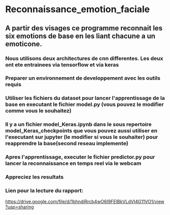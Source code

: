 # 	Reconnaissance_emotion_faciale
## 	A partir des visages ce programme reconnait les six emotions de base en les liant chacune a un emoticone.
###	Nous utilisons deux architectures de cnn differentes. Les deux ont ete entrainees via tensorflow et via keras
 
### Preparer un environnement de developpement avec les outils requis
### Utiliser les fichiers du dataset pour lancer l'apprentissage de la base en executant le fichier model.py (vous pouvez le modifier comme vous le souhaitez) 
### Il y a un fichier model_Keras.ipynb dans le sous repertoire model_Keras_checkpoints que vous pouvez aussi utiliser en l'executant sur jupyter (le modifier si vous le souhaiter) pour reapprendre la base(second reseau implemente) 
### Apres l'apprentissage, executer le fichier predictor.py pour lancer la reconnaissance en temps reel via le webcam
### Appreciez les resultats

### Lien pour la lecture du rapport:
https://drive.google.com/file/d/1bhndiRrcb4wO6I9FElBkVLdVI4G11VO1/view?usp=sharing
